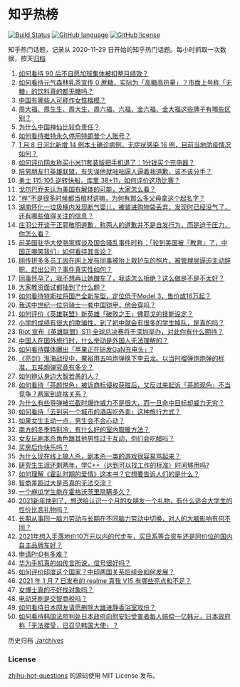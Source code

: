 # 知乎热榜
[![Build Status](https://github.com/ToWeLong/zhihu-hot-questions/workflows/CI/badge.svg)](https://github.com/ToWeLong/zhihu-hot-questions/actions)
[![GitHub language](https://img.shields.io/badge/language-golang-orange.svg)](https://golang.org/)
[![GitHub license](https://img.shields.io/github/license/ToWeLong/zhihu-hot-questions)](https://github.com/ToWeLong/zhihu-hot-questions/blob/main/LICENSE)

知乎热门话题，记录从 2020-11-29 日开始的知乎热门话题。每小时抓取一次数据，按天[归档](./archives)

<!-- BEGIN -->

1. [如何看待 90 后不自愿加班集体被扣整月绩效？](https://www.zhihu.com/question/438445883)
1. [如何看待元气森林乳茶宣传 0 蔗糖，实际为「高糖高热量」？市面上号称「无糖」的饮料真的都无糖吗？](https://www.zhihu.com/question/438486634)
1. [中国有哪些人可称作女性楷模？](https://www.zhihu.com/question/21780463)
1. [周大福、周生生、周大生、周六福、六福、金六福、金大福这些牌子有哪些区别？](https://www.zhihu.com/question/32209352)
1. [为什么中国神仙比较负责任？](https://www.zhihu.com/question/433060839)
1. [如何看待推特永久停用特朗普个人账号？](https://www.zhihu.com/question/438537142)
1. [1 月 8 日河北新增 14 例本土确诊病例，无症状感染 16 例，目前当地防疫情况如何？](https://www.zhihu.com/question/438539379)
1. [如何评价网友称买小米11套装版把手机退了：1分钱买个充电器？](https://www.zhihu.com/question/437789034)
1. [陪男朋友打英雄联盟，有失误他就咄咄逼人逼着我道歉，该不该分手？](https://www.zhihu.com/question/438305802)
1. [勇士 115:105 逆转快船，库里 38+11，如何评价这场比赛？](https://www.zhihu.com/question/438549811)
1. [戈尔巴乔夫认为美国有解体的可能，大家怎么看？](https://www.zhihu.com/question/438458361)
1. [“梓”不是很多时候都当棺材讲嘛，为何有那么多父母拿这个起名字？](https://www.zhihu.com/question/410100382)
1. [湖南怀化一垃圾桶内发现断气婴儿，被装进购物袋丢弃，发现时已经没气了，还有哪些值得关注的信息？](https://www.zhihu.com/question/438261496)
1. [庄羽公开谈于正郭敬明道歉，称两人的道歉并不是自发行为，而是迫于压力，你怎么看？](https://www.zhihu.com/question/438556859)
1. [前美国驻华大使骆家辉谈及国会骚乱事件时称：「轮到美国被『教育』了，中国正嘲笑我们」如何看待其言论？](https://www.zhihu.com/question/438442595)
1. [网传拼多多员工因在网上发布同事被抬上救护车的照片，被管理层逼迫主动辞职、赶出公司？事件真实性如何？](https://www.zhihu.com/question/438581129)
1. [同事怀孕了，我不想再让她蹭车了，我该怎么拒绝？这么做是不是不太好？](https://www.zhihu.com/question/423335938)
1. [大家教资面试都抽到了什么题？](https://www.zhihu.com/question/438539939)
1. [如何看待特斯拉将国产全新车型，定位低于Model 3，售价或16万起？](https://www.zhihu.com/question/438471700)
1. [我送中世纪一位穷骑士一套中国铠甲，他会穿吗？](https://www.zhihu.com/question/438029190)
1. [如何评价《英雄联盟》新英雄「破败之王」佛耶戈的技能设定？](https://www.zhihu.com/question/438512806)
1. [小学的成绩有很大的欺骗性，到了初中就会有很多的学生掉队，是真的吗？](https://www.zhihu.com/question/433616847)
1. [Riot 宣布《英雄联盟》S11 全球总决赛将于深圳举办，对此你有什么期待？](https://www.zhihu.com/question/438517527)
1. [中国人在国外旅行时，什么举动是外国人无法理解的？](https://www.zhihu.com/question/437809753)
1. [如何看待媒体曝出「苹果正在研发GaN充电头」?](https://www.zhihu.com/question/437979475)
1. [《亮剑》淮海战役中，粟裕用五吨炮弹换下李云龙。以当时榴弹炮炮弹的标准，五吨炮弹究竟有多少？](https://www.zhihu.com/question/263854029)
1. [如何辨认身边大智若愚的人？](https://www.zhihu.com/question/413926539)
1. [如何看待「茶颜悦色」被诉商标侵权获胜后，又反过来起诉「茶颜观色」不当竞争？两家到底啥关系？](https://www.zhihu.com/question/438111550)
1. [为什么有些导弹被拦截时爆炸威力不是很大，而一旦命中目标却威力无穷？](https://www.zhihu.com/question/437328178)
1. [如何看待「去到另一个城市的酒店吃外卖」这种旅行方式？](https://www.zhihu.com/question/438451883)
1. [如果女生主动一点，男生会不会心动？](https://www.zhihu.com/question/432129590)
1. [南方的冬季特别冷，有什么好的室内取暖方法？](https://www.zhihu.com/question/20614875)
1. [女友玩剧本杀角色跟其他男性过于互动，你们会吃醋吗？](https://www.zhihu.com/question/437514663)
1. [买房后你快乐吗？](https://www.zhihu.com/question/386034543)
1. [为什么现在线上狼人杀，剧本杀一类的游戏很容易骂起来？](https://www.zhihu.com/question/438008298)
1. [研究生生涯还剩两年，学C++（达到可以找工作的标准）时间够用吗?](https://www.zhihu.com/question/437730620)
1. [如何理解《霍乱时期的爱情》这本书？它想要告诉人们的是什么？](https://www.zhihu.com/question/274223889)
1. [智商差距过大是否真的无法交流？](https://www.zhihu.com/question/27279221)
1. [一个麻瓜学生能在霍格沃茨里隐瞒多久？](https://www.zhihu.com/question/333548538)
1. [2021新年快到了，想送给认识一个月的女朋友一个礼物，有什么适合大学生的性价比高礼物吗？](https://www.zhihu.com/question/432816868)
1. [长期从事同一脑力劳动与长期在不同脑力劳动中切换，对人的大脑影响有何不同？](https://www.zhihu.com/question/430185546)
1. [2021年想入手落地价10万元以内的代步车，买日系等合资车还是同价位的国内自主品牌车好？](https://www.zhihu.com/question/437375569)
1. [申请PhD有多难？](https://www.zhihu.com/question/432380467)
1. [华为手机真的如传言所说，信号很好吗？](https://www.zhihu.com/question/327224237)
1. [如何评价印度这个国家？中印两国关系后续会如何发展？](https://www.zhihu.com/question/436854024)
1. [2021 年 1 月 7 日发布的 realme 真我 V15 有哪些亮点和不足？](https://www.zhihu.com/question/438286398)
1. [女博士真的不好找对象吗？](https://www.zhihu.com/question/277993892)
1. [电动牙刷是交智商税吗？](https://www.zhihu.com/question/426635230)
1. [如何看待日本网友请愿删除大雄进静香浴室戏份？](https://www.zhihu.com/question/434167908)
1. [如何看待韩国法院判处日本政府向慰安妇受害者每人赔偿一亿韩元，日本政府称「无法接受，已召见韩国大使」？](https://www.zhihu.com/question/438420800)

<!-- END -->

历史归档 [./archives](./archives)


### License
[zhihu-hot-questions](https://github.com/towelong/zhihu-hot-questions) 的源码使用 MIT License 发布。